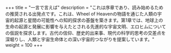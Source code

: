 +++
title = "一言で言えば"
description = "これは序章であり、読み始めるための推奨される出発点です。これは、Wheel of Heavenの物語を通じた人類の宇宙的起源と星間の可能性への知的探求の基盤を築きます。第1章では、地球上の生命の起源と発展に影響を与えたとされる先進的な宇宙文明、エロヒムについての仮説を探求します。古代の信仰、歴史的出来事、現代の科学的思考の交差点を深堀りし、人類と宇宙生命体との深い宇宙的つながりを提案しています。"
weight = 100
+++

